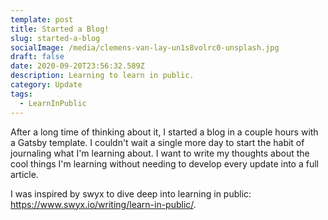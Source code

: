 ```yaml
---
template: post
title: Started a Blog!
slug: started-a-blog
socialImage: /media/clemens-van-lay-un1s8volrc0-unsplash.jpg
draft: false
date: 2020-09-20T23:56:32.589Z
description: Learning to learn in public.
category: Update
tags:
  - LearnInPublic
---
```

After a long time of thinking about it, I started a blog in a couple hours with a Gatsby template. I couldn't wait a single more day to start the habit of journaling what I'm learning about. I want to write my thoughts about the cool things I'm learning without needing to develop every update into a full article.

I was inspired by swyx to dive deep into learning in public: https://www.swyx.io/writing/learn-in-public/.